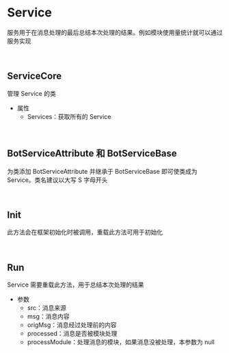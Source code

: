 # Service

服务用于在消息处理的最后总结本次处理的结果。例如模块使用量统计就可以通过服务实现

<br>

## ServiceCore
管理 Service 的类
- 属性
    - Services：获取所有的 Service

<br>

## BotServiceAttribute 和 BotServiceBase
为类添加 BotServiceAttribute 并继承于 BotServiceBase 即可使类成为 Service。类名建议以大写 S 字母开头

<br>

## Init
此方法会在框架初始化时被调用，重载此方法可用于初始化

<br>

## Run
Service 需要重载此方法，用于总结本次处理的结果
- 参数
    - src：消息来源
    - msg：消息内容
    - origMsg：消息经过处理前的内容
    - processed：消息是否被模块处理
    - processModule：处理消息的模块，如果消息没被处理，本参数为 null